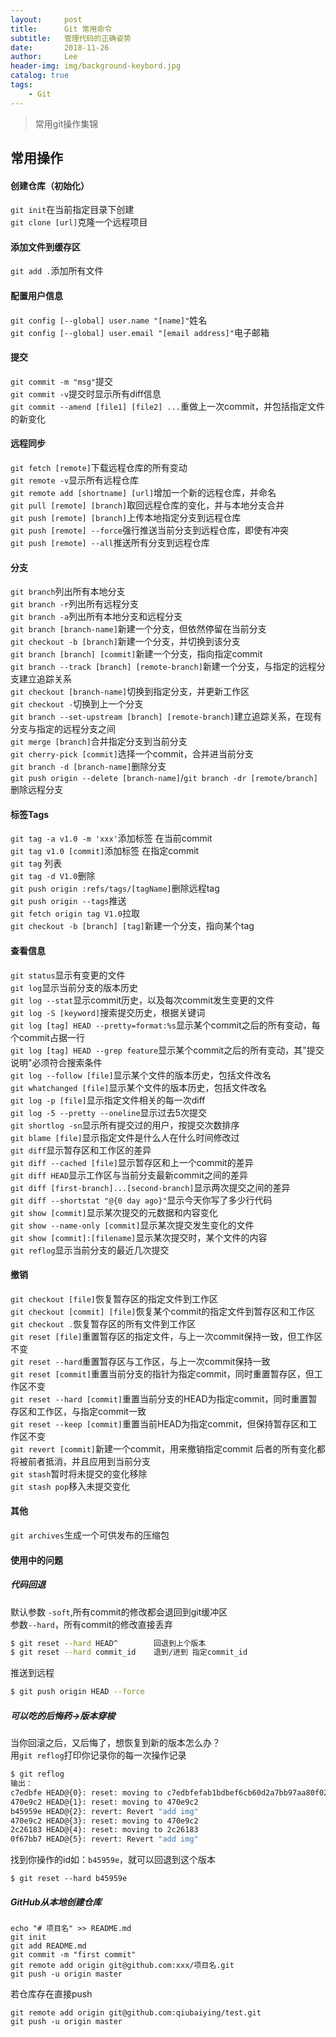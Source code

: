 ```yaml
---
layout:     post
title:      Git 常用命令
subtitle:   管理代码的正确姿势
date:       2018-11-26
author:     Lee
header-img: img/background-keybord.jpg
catalog: true
tags:
    - Git
---
```


> 常用git操作集锦

## 常用操作

#### 创建仓库（初始化）
`git init`在当前指定目录下创建  
`git clone [url]`克隆一个远程项目
	
#### 添加文件到缓存区
`git add .`添加所有文件

#### 配置用户信息
`git config [--global] user.name "[name]"`姓名  
`git config [--global] user.email "[email address]"`电子邮箱

#### 提交
`git commit -m "msg"`提交  
`git commit -v`提交时显示所有diff信息  
`git commit --amend [file1] [file2] ...`重做上一次commit，并包括指定文件的新变化
	
#### 远程同步
`git fetch [remote]`下载远程仓库的所有变动  
`git remote -v`显示所有远程仓库  
`git remote add [shortname] [url]`增加一个新的远程仓库，并命名  
`git pull [remote] [branch]`取回远程仓库的变化，并与本地分支合并  
`git push [remote] [branch]`上传本地指定分支到远程仓库  
`git push [remote] --force`强行推送当前分支到远程仓库，即使有冲突  
`git push [remote] --all`推送所有分支到远程仓库  

#### 分支
`git branch`列出所有本地分支  
`git branch -r`列出所有远程分支  
`git branch -a`列出所有本地分支和远程分支  
`git branch [branch-name]`新建一个分支，但依然停留在当前分支  
`git checkout -b [branch]`新建一个分支，并切换到该分支  
`git branch [branch] [commit]`新建一个分支，指向指定commit  
`git branch --track [branch] [remote-branch]`新建一个分支，与指定的远程分支建立追踪关系  
`git checkout [branch-name]`切换到指定分支，并更新工作区  
`git checkout -`切换到上一个分支  
`git branch --set-upstream [branch] [remote-branch]`建立追踪关系，在现有分支与指定的远程分支之间  
`git merge [branch]`合并指定分支到当前分支  
`git cherry-pick [commit]`选择一个commit，合并进当前分支  
`git branch -d [branch-name]`删除分支  
`git push origin --delete [branch-name]`/`git branch -dr [remote/branch]`删除远程分支  
	
#### 标签Tags
`git tag -a v1.0 -m 'xxx'`添加标签 在当前commit  
`git tag v1.0 [commit]`添加标签 在指定commit  
`git tag` 列表  
`git tag -d V1.0`删除  
`git push origin :refs/tags/[tagName]`删除远程tag  
`git push origin --tags`推送  
`git fetch origin tag V1.0`拉取  
`git checkout -b [branch] [tag]`新建一个分支，指向某个tag  

#### 查看信息
`git status`显示有变更的文件  
`git log`显示当前分支的版本历史  
`git log --stat`显示commit历史，以及每次commit发生变更的文件  
`git log -S [keyword]`搜索提交历史，根据关键词  
`git log [tag] HEAD --pretty=format:%s`显示某个commit之后的所有变动，每个commit占据一行  
`git log [tag] HEAD --grep feature`显示某个commit之后的所有变动，其"提交说明"必须符合搜索条件  
`git log --follow [file]`显示某个文件的版本历史，包括文件改名  
`git whatchanged [file]`显示某个文件的版本历史，包括文件改名  
`git log -p [file]`显示指定文件相关的每一次diff  
`git log -5 --pretty --oneline`显示过去5次提交  
`git shortlog -sn`显示所有提交过的用户，按提交次数排序  
`git blame [file]`显示指定文件是什么人在什么时间修改过  
`git diff`显示暂存区和工作区的差异  
`git diff --cached [file]`显示暂存区和上一个commit的差异  
`git diff HEAD`显示工作区与当前分支最新commit之间的差异  
`git diff [first-branch]...[second-branch]`显示两次提交之间的差异  
`git diff --shortstat "@{0 day ago}"`显示今天你写了多少行代码  
`git show [commit]`显示某次提交的元数据和内容变化  
`git show --name-only [commit]`显示某次提交发生变化的文件  
`git show [commit]:[filename]`显示某次提交时，某个文件的内容  
`git reflog`显示当前分支的最近几次提交  
	
#### 撤销
`git checkout [file]`恢复暂存区的指定文件到工作区  
`git checkout [commit] [file]`恢复某个commit的指定文件到暂存区和工作区  
`git checkout .`恢复暂存区的所有文件到工作区  
`git reset [file]`重置暂存区的指定文件，与上一次commit保持一致，但工作区不变  
`git reset --hard`重置暂存区与工作区，与上一次commit保持一致  
`git reset [commit]`重置当前分支的指针为指定commit，同时重置暂存区，但工作区不变  
`git reset --hard [commit]`重置当前分支的HEAD为指定commit，同时重置暂存区和工作区，与指定commit一致  
`git reset --keep [commit]`重置当前HEAD为指定commit，但保持暂存区和工作区不变  
`git revert [commit]`新建一个commit，用来撤销指定commit 后者的所有变化都将被前者抵消，并且应用到当前分支  
`git stash`暂时将未提交的变化移除  
`git stash pop`移入未提交变化  
	
#### 其他
`git archives`生成一个可供发布的压缩包

#### 使用中的问题

##### 代码回退 
默认参数 `-soft`,所有commit的修改都会退回到git缓冲区  
参数`--hard`，所有commit的修改直接丢弃
```bash
$ git reset --hard HEAD^ 		回退到上个版本
$ git reset --hard commit_id	退到/进到 指定commit_id
```
推送到远程
```bash
$ git push origin HEAD --force
```
##### 可以吃的后悔药->版本穿梭
当你回滚之后，又后悔了，想恢复到新的版本怎么办？  
用`git reflog`打印你记录你的每一次操作记录
```bash
$ git reflog
输出：
c7edbfe HEAD@{0}: reset: moving to c7edbfefab1bdbef6cb60d2a7bb97aa80f022687
470e9c2 HEAD@{1}: reset: moving to 470e9c2
b45959e HEAD@{2}: revert: Revert "add img"
470e9c2 HEAD@{3}: reset: moving to 470e9c2
2c26183 HEAD@{4}: reset: moving to 2c26183
0f67bb7 HEAD@{5}: revert: Revert "add img"
```
找到你操作的id如：`b45959e`，就可以回退到这个版本
```
$ git reset --hard b45959e
```
##### GitHub从本地创建仓库
```
echo "# 项目名" >> README.md
git init
git add README.md
git commit -m "first commit"
git remote add origin git@github.com:xxx/项目名.git
git push -u origin master
```
若仓库存在直接push
```
git remote add origin git@github.com:qiubaiying/test.git
git push -u origin master
```
